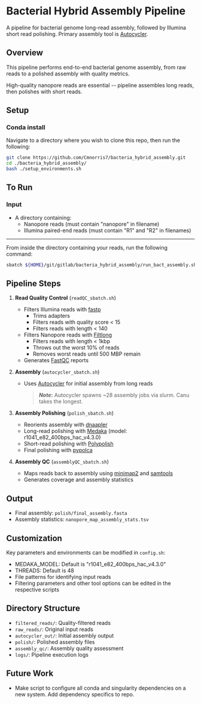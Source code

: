 # Bacterial Hybrid Assembly Pipeline

A pipeline for bacterial genome long-read assembly, followed by Illumina short read polishing. Primary assembly tool is [Autocycler](https://github.com/rrwick/Autocycler).

## Overview

This pipeline performs end-to-end bacterial genome assembly, from raw reads to a polished assembly with quality metrics.

High-quality nanopore reads are essential -- pipeline assembles long reads, then polishes with short reads.

## Setup

### Conda install

Navigate to a directory where you wish to clone this repo, then run the following:

```bash
git clone https://github.com/Cmnorris7/bacteria_hybrid_assembly.git
cd ./bacteria_hybrid_assembly/
bash ./setup_environments.sh
```

## To Run

### Input

-   A directory containing:
    -   Nanopore reads (must contain "nanopore" in filename)
    -   Illumina paired-end reads (must contain "R1" and "R2" in filenames)

---

From inside the directory containing your reads, run the following command:

```bash
sbatch ${HOME}/git/gitlab/bacteria_hybrid_assembly/run_bact_assembly.sh
```

## Pipeline Steps

1. **Read Quality Control** (`readQC_sbatch.sh`)

    - Filters Illumina reads with [fastp](https://github.com/OpenGene/fastp)
        - Trims adapters
        - Filters reads with quality score < 15
        - Filters reads with length < 140
    - Filters Nanopore reads with [Filtlong](https://github.com/rrwick/Filtlong)
        - Filters reads with length < 1kbp
        - Throws out the worst 10% of reads
        - Removes worst reads until 500 MBP remain
    - Generates [FastQC](https://github.com/s-andrews/FastQC) reports

2. **Assembly** (`autocycler_sbatch.sh`)

    - Uses [Autocycler](https://github.com/rrwick/Autocycler) for initial assembly from long reads

        > **_Note_:** Autocycler spawns ~28 assembly jobs via slurm. Canu takes the longest.

3. **Assembly Polishing** (`polish_sbatch.sh`)

    - Reorients assembly with [dnaapler](https://github.com/gbouras13/dnaapler)
    - Long-read polishing with [Medaka](https://github.com/nanoporetech/medaka) (model: r1041_e82_400bps_hac_v4.3.0)
    - Short-read polishing with [Polypolish](https://github.com/rrwick/Polypolish)
    - Final polishing with [pypolca](https://github.com/gbouras13/pypolca)

4. **Assembly QC** (`assemblyQC_sbatch.sh`)
    - Maps reads back to assembly using [minimap2](https://github.com/lh3/minimap2) and [samtools](https://github.com/samtools)
    - Generates coverage and assembly statistics

## Output

-   Final assembly: `polish/final_assembly.fasta`
-   Assembly statistics: `nanopore_map_assembly_stats.tsv`

## Customization

Key parameters and environments can be modified in `config.sh`:

-   MEDAKA_MODEL: Default is "r1041_e82_400bps_hac_v4.3.0"
-   THREADS: Default is 48
-   File patterns for identifying input reads
-   Filtering parameters and other tool options can be edited in the respective scripts

## Directory Structure

-   `filtered_reads/`: Quality-filtered reads
-   `raw_reads/`: Original input reads
-   `autocycler_out/`: Initial assembly output
-   `polish/`: Polished assembly files
-   `assembly_qc/`: Assembly quality assessment
-   `logs/`: Pipeline execution logs

## Future Work

-   Make script to configure all conda and singularity dependencies on a new system. Add dependency specifics to repo.

